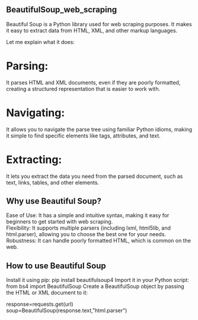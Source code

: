 ## BeautifulSoup_web_scraping

Beautiful Soup is a Python library used for web scraping purposes. It makes it easy to extract data from HTML, XML, and other markup languages.

Let me explain what it does:<br/>

# Parsing:
It parses HTML and XML documents, even if they are poorly formatted, creating a structured representation that is easier to work with.
# Navigating:
It allows you to navigate the parse tree using familiar Python idioms, making it simple to find specific elements like tags, attributes, and text.
# Extracting:
It lets you extract the data you need from the parsed document, such as text, links, tables, and other elements.


## Why use Beautiful Soup?

Ease of Use: It has a simple and intuitive syntax, making it easy for beginners to get started with web scraping.<br/>
Flexibility: It supports multiple parsers (including lxml, html5lib, and html.parser), allowing you to choose the best one for your needs.
Robustness: It can handle poorly formatted HTML, which is common on the web.

## How to use Beautiful Soup

Install it using pip: pip install beautifulsoup4
Import it in your Python script: from bs4 import BeautifulSoup
Create a BeautifulSoup object by passing the HTML or XML document to it:

response=requests.get(url)
soup=BeautifulSoup(response.text,"html.parser")
